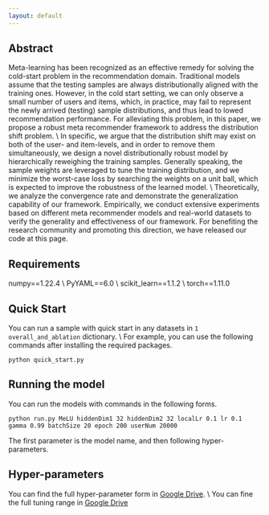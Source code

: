 ```yaml
---
layout: default
---
```


## Abstract

Meta-learning has been recognized as an effective remedy for solving the cold-start problem in the recommendation domain.
Traditional models assume that the testing samples are always distributionally aligned with the training ones.
However, in the cold start setting, we can only observe a small number of users and items, which, in practice, may fail to represent the newly arrived (testing) sample distributions, and thus lead to lowed recommendation performance.
For alleviating this problem, in this paper, we propose a robust meta recommender framework to address the distribution shift problem. \\
In specific, we argue that the distribution shift may exist on both of the user- and item-levels, and in order to remove them simultaneously, we design a novel distributionally robust model by hierarchically reweighing the training samples.
Generally speaking, the sample weights are leveraged to tune the training distribution, and we minimize the worst-case loss by searching the weights on a unit ball, which is expected to improve the robustness of the learned model. \\
Theoretically, we analyze the convergence rate and demonstrate the generalization capability of our framework.
Empirically, we conduct extensive experiments based on different meta recommender models and real-world datasets to verify the generality and effectiveness of our framework.
For benefiting the research community and promoting this direction, we have released our code at this page.

## Requirements

numpy==1.22.4 \\
PyYAML==6.0 \\
scikit_learn==1.1.2 \\
torch==1.11.0

## Quick Start

You can run a sample with quick start in any datasets in `1 overall_and_ablation` dictionary. \\
For example, you can use the following commands after installing the required packages. 
    
    python quick_start.py
    
## Running the model

You can run the models with commands in the following forms.

    
    python run.py MeLU hiddenDim1 32 hiddenDim2 32 localLr 0.1 lr 0.1 gamma 0.99 batchSize 20 epoch 200 userNum 20000 
    
The first parameter is the model name, and then following hyper-parameters.

## Hyper-parameters

You can find the full hyper-parameter form in [Google Drive](https://drive.google.com/file/d/10ciYJ0gDT4pKFH-IgYMBGBKSjqcwpFcc/view?usp=sharing). \\
You can fine the full tuning range in [Google Drive](https://drive.google.com/file/d/1OSvVtjzlccv_of69G1uiWC_Y8VJFPMY3/view?usp=sharing)